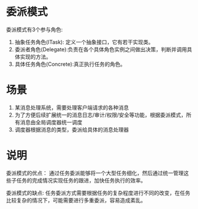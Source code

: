 # 委派模式
委派模式有3个参与角色:
1. 抽象任务角色(ITask): 定义一个抽象接口，它有若干实现类。 
2. 委派者角色(Delegate):负责在各个具体角色实例之间做出决策，判断并调用具体实现的方法。 
3. 具体任务角色(Concrete):真正执行任务的角色。

# 场景
1. 某消息处理系统，需要处理客户端请求的各种消息
2. 为了方便后续扩展统一的消息日志/审计/权限/安全等功能，根据委派模式，所有消息由全局调度器统一调度
3. 调度器根据消息的类型，委派给具体的消息处理器

# 说明
委派模式的优点：
通过任务委派能够将一个大型任务细化，然后通过统一管理这些子任务的完成情况实现任务的跟进，加快任务执行的效率。 

委派模式的缺点:
任务委派方式需要根据任务的复杂程度进行不同的改变，在任务比较复杂的情况下，可能需要进行多重委派，容易造成紊乱。
